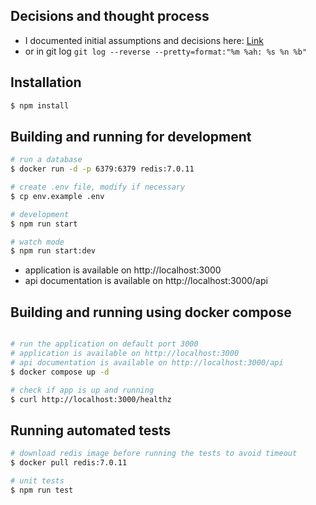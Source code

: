 ## Decisions and thought process
- I documented initial assumptions and decisions here: [Link](DECISIONS.md)
- or in git log `git log --reverse --pretty=format:"%m %ah: %s %n %b"`

## Installation

```bash
$ npm install
```

## Building and running for development

```bash
# run a database 
$ docker run -d -p 6379:6379 redis:7.0.11

# create .env file, modify if necessary
$ cp env.example .env

# development
$ npm run start

# watch mode
$ npm run start:dev
```

- application is available on http://localhost:3000
- api documentation is available on http://localhost:3000/api

## Building and running using docker compose

```bash

# run the application on default port 3000
# application is available on http://localhost:3000
# api documentation is available on http://localhost:3000/api
$ docker compose up -d

# check if app is up and running
$ curl http://localhost:3000/healthz
```

## Running automated tests

```bash
# download redis image before running the tests to avoid timeout
$ docker pull redis:7.0.11

# unit tests
$ npm run test
```
